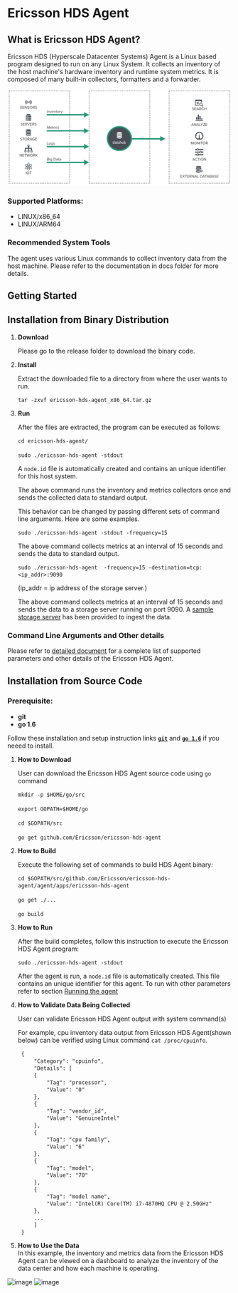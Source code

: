 Ericsson HDS Agent
==================

What is Ericsson HDS Agent?
--------------------------
Ericsson HDS (Hyperscale Datacenter Systems) Agent is a Linux based program designed to run on any Linux System. It collects an inventory of the host machine's hardware inventory and runtime system metrics. It is composed of many built-in collectors, formatters and a forwarder.

![image](./docs/images/datahub-io.png) 

### Supported Platforms:
   * LINUX/x86_64
   * LINUX/ARM64

### Recommended System Tools  
The agent uses various Linux commands to collect inventory data from the host machine.  Please refer to the documentation in docs folder for more details.



Getting Started
---------------

Installation from Binary Distribution
-------------------------------------
1. **Download**
   
   Please go to the release folder to download the binary code.

1. **Install**

   Extract the downloaded file to a directory from where the user wants to run. 
   ```
   tar -zxvf ericsson-hds-agent_x86_64.tar.gz
   ```

1. **Run**

   After the files are extracted, the program can be executed as follows: 
   ```
   cd ericsson-hds-agent/

   sudo ./ericsson-hds-agent -stdout
   ```
   A `node.id` file is automatically created and contains an unique identifier for this host system.

   The above command runs the inventory and metrics collectors once and sends the collected data to standard output.

   This behavior can be changed by passing different sets of command line arguments. Here are some examples.
 
   ```
   sudo ./ericsson-hds-agent -stdout -frequency=15
   ```
   The above command collects metrics at an interval of 15 seconds and sends the data to standard output.
  
   ```
   sudo ./ericsson-hds-agent  -frequency=15 -destination=tcp:<ip_addr>:9090
   ```
   (ip_addr = ip address of the storage server.)

   The above command collects metrics at an interval of 15 seconds and sends the data to a storage server running on port 9090. A [sample storage server](./examples/simple-storage-server.py) has been provided to ingest the data.

### Command Line Arguments and Other details  
Please refer to [detailed document](./docs/agent-overview.md#running-the-agent) for a complete list of supported parameters and other details of the Ericsson HDS Agent.


Installation from Source Code
-----------------------------

### Prerequisite:
   * **git**
   * **go 1.6**

   Follow these installation and setup instruction links [**`git`**](https://www.digitalocean.com/community/tutorials/how-to-install-git-on-ubuntu-14-04) and [**`go 1.6`**](https://golang.org/doc/install) if you neeed to install.

1. **How to Download**

   User can download the Ericsson HDS Agent source code using `go` command

   ```
   mkdir -p $HOME/go/src

   export GOPATH=$HOME/go

   cd $GOPATH/src

   go get github.com/Ericsson/ericsson-hds-agent
   ```

1. **How to Build**

   Execute the following set of commands to build HDS Agent binary:
   ```
   cd $GOPATH/src/github.com/Ericsson/ericsson-hds-agent/agent/apps/ericsson-hds-agent

   go get ./...

   go build
   ```

1. **How to Run**

   After the build completes, follow this instruction to execute the Ericsson HDS Agent program: 
   ```
   sudo ./ericsson-hds-agent -stdout
   ```
   
   After the agent is run, a `node.id` file is automatically created. This file contains an unique identifier for this agent.
   To run with other parameters refer to section [Running the agent](./docs/agent-overview.md#running-the-agent)

1. **How to Validate Data Being Collected**

   User can validate Ericsson HDS Agent output with system command(s)


   For example, cpu inventory data output from Ericsson HDS Agent(shown below) can be verified using Linux command `cat /proc/cpuinfo`.
   
   ```
	{
	    "Category": "cpuinfo",
	    "Details": [
		{
		    "Tag": "processor",
		    "Value": "0"
		},
		{
		    "Tag": "vendor_id",
		    "Value": "GenuineIntel"
		},
		{
		    "Tag": "cpu family",
		    "Value": "6"
		},
		{
		    "Tag": "model",
		    "Value": "70"
		},
		{
		    "Tag": "model name",
		    "Value": "Intel(R) Core(TM) i7-4870HQ CPU @ 2.50GHz"
		},
		...
	    ]
	}
   ```

1. **How to Use the Data**  
In this example, the inventory and metrics data from the Ericsson HDS Agent can be viewed on a dashboard to analyze the inventory of the data center and how each machine is operating. 

![image](https://cloud.githubusercontent.com/assets/10677356/23774990/4536b29a-04db-11e7-89f8-4bbe8006d720.png)
![image](https://cloud.githubusercontent.com/assets/10677356/23774989/45343d44-04db-11e7-9814-016969749479.png)
